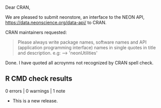 Dear CRAN,

We are pleased to submit neonstore, an interface to the NEON API, 
https://data.neonscience.org/data-api/ to CRAN.  

CRAN maintainers requested: 

> Please always write package names, software names and API (application
programming interface) names in single quotes in title and description.
e.g: --> 'neonUtilities'

Done. I have quoted all acroynms not recognized by CRAN spell check.  

## R CMD check results

0 errors | 0 warnings | 1 note

* This is a new release.
